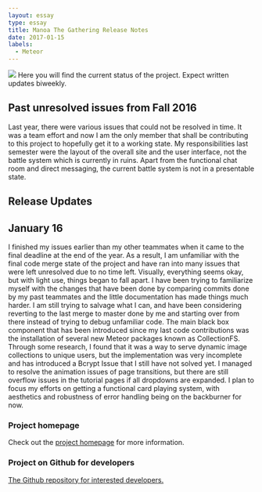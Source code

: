 ```yaml
---
layout: essay
type: essay
title: Manoa The Gathering Release Notes
date: 2017-01-15
labels:
  - Meteor
---
```

<img src="../images/landing.png" class="ui image">
Here you will find the current status of the project. Expect written updates biweekly.

## Past unresolved issues from Fall 2016
Last year, there were various issues that could not be resolved in time. It was a team effort and now I am the only member that shall be contributing to this project to hopefully get it to a working state. My responsibilities last semester were the layout of the overall site and the user interface, not the battle system which is currently in ruins. Apart from the functional chat room and direct messaging, the current battle system is not in a presentable state.

## Release Updates

## January 16
I finished my issues earlier than my other teammates when it came to the final deadline at the end of the year. As a result, I am unfamiliar with the final code merge state of the project and have ran into many issues that were left unresolved due to no time left. Visually, everything seems okay, but with light use, things began to fall apart. I have been trying to familiarize myself with the changes that have been done by comparing commits done by my past teammates and the little documentation has made things much harder. I am still trying to salvage what I can, and have been considering reverting to the last merge to master done by me and starting over from there instead of trying to debug unfamiliar code. The main black box component that has been introduced since my last code contributions was the installation of several new Meteor packages known as CollectionFS. Through some research, I found that it was a way to serve dynamic image collections to unique users, but the implementation was very incomplete and has introduced a Bcrypt Issue that I still have not solved yet. I managed to resolve the animation issues of page transitions, but there are still overflow issues in the tutorial pages if all dropdowns are expanded. I plan to focus my efforts on getting a functional card playing system, with aesthetics and robustness of error handling being on the backburner for now.

### Project homepage
Check out the <a href="https://manoa-the-gathering.github.io/">project homepage</a> for more information.

### Project on Github for developers
<a href="https://github.com/manoa-the-gathering/manoa-the-gathering.github.io">The Github repository for interested developers.</a>
